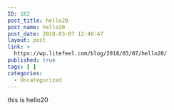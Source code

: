 ```yaml
---
ID: 182
post_title: hello20
post_name: hello20
post_date: 2018-03-07 12:40:47
layout: post
link: >
  https://wp.litefeel.com/blog/2018/03/07/hello20/
published: true
tags: [ ]
categories:
  - Uncategorized
---
```

this is hello20
